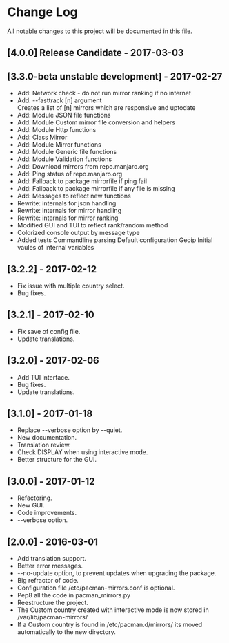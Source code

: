 # Change Log
All notable changes to this project will be documented in this file.

## [4.0.0] Release Candidate - 2017-03-03

## [3.3.0-beta unstable development] - 2017-02-27
- Add: Network check - do not run mirror ranking if no internet
- Add: --fasttrack [n] argument  
  Creates a list of [n] mirrors which are responsive and uptodate
- Add: Module JSON file functions
- Add: Module Custom mirror file conversion and helpers
- Add: Module Http functions
- Add: Class Mirror
- Add: Module Mirror functions
- Add: Module Generic file functions
- Add: Module Validation functions
- Add: Download mirrors from repo.manjaro.org
- Add: Ping status of repo.manjaro.org
- Add: Fallback to package mirrorfile if ping fail
- Add: Fallback to package mirrorfile if any file is missing
- Add: Messages to reflect new functions
- Rewrite: internals for json handling
- Rewrite: internals for mirror handling
- Rewrite: internals for mirror ranking
- Modified GUI and TUI to reflect rank/random method
- Colorized console output by message type
- Added tests
        Commandline parsing
        Default configuration
        Geoip
        Initial vaules of internal variables

## [3.2.2] - 2017-02-12
- Fix issue with multiple country select.
- Bug fixes.

## [3.2.1] - 2017-02-10
- Fix save of config file.
- Update translations.

## [3.2.0] - 2017-02-06
- Add TUI interface.
- Bug fixes.
- Update translations.

## [3.1.0] - 2017-01-18
- Replace --verbose option by --quiet.
- New documentation.
- Translation review.
- Check DISPLAY when using interactive mode.
- Better structure for the GUI.

## [3.0.0] - 2017-01-12
- Refactoring.
- New GUI.
- Code improvements.
- --verbose option.

## [2.0.0] - 2016-03-01
- Add translation support.
- Better error messages.
- --no-update option, to prevent updates when upgrading the package.
- Big refractor of code.
- Configuration file /etc/pacman-mirrors.conf is optional.
- Pep8 all the code in pacman_mirrors.py
- Reestructure the project.
- The Custom country created with interactive mode is now stored in /var/lib/pacman-mirrors/
- If a Custom country is found in /etc/pacman.d/mirrors/ its moved automatically to the new directory.
